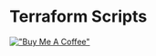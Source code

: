 # Terraform Scripts

[!["Buy Me A Coffee"](https://www.buymeacoffee.com/assets/img/custom_images/orange_img.png)](https://buymeacoffee.com/detperalta)